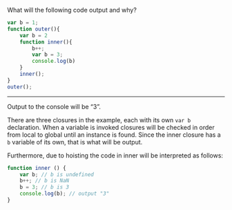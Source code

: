 What will the following code output and why?

```js
var b = 1;
function outer(){
   	var b = 2
    function inner(){
        b++;
        var b = 3;
        console.log(b)
    }
    inner();
}
outer();
```

---

Output to the console will be “3”.

There are three closures in the example, each with its own `var b` declaration. When a variable is invoked closures will be checked in order from local to global until an instance is found. Since the inner closure has a `b` variable of its own, that is what will be output.

Furthermore, due to hoisting the code in inner will be interpreted as follows:

```js
function inner () {
    var b; // b is undefined
    b++; // b is NaN
    b = 3; // b is 3
    console.log(b); // output "3"
}
```
